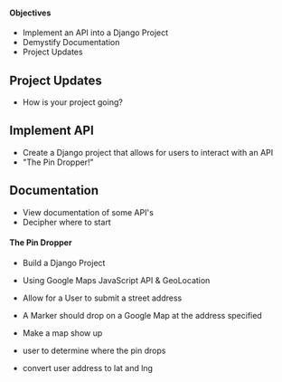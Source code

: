#### Objectives
-   Implement an API into a Django Project
-   Demystify Documentation
-   Project Updates

## Project Updates
-   How is your project going?

## Implement API
-   Create a Django project that allows for users to interact with an API
-   "The Pin Dropper!"

## Documentation
-   View documentation of some API's
-   Decipher where to start


#### The Pin Dropper

- Build a Django Project
- Using Google Maps JavaScript API & GeoLocation
- Allow for a User to submit a street address
- A Marker should drop on a Google Map at the address specified

- Make a map show up
- user to determine where the pin drops
- convert user address to lat and lng
